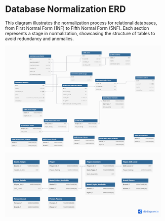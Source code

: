 # Database Normalization ERD

This diagram illustrates the normalization process for relational databases, from First Normal Form (1NF) to Fifth Normal Form (5NF). Each section represents a stage in normalization, showcasing the structure of tables to avoid redundancy and anomalies.

![Database Normalization ERD](databse_erd_all_form.png)

![Database Normalization without ecoomerce ERD](databse.png)